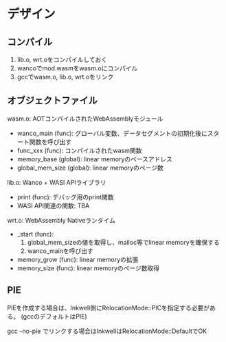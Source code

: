 # デザイン

## コンパイル

1. lib.o, wrt.oをコンパイルしておく
2. wancoでmod.wasmをwasm.oにコンパイル
3. gccでwasm.o, lib.o, wrt.oをリンク

## オブジェクトファイル

wasm.o: AOTコンパイルされたWebAssemblyモジュール
- wanco_main (func): グローバル変数、データセグメントの初期化後にスタート関数を呼び出す
- func_xxx (func): コンパイルされたwasm関数
- memory_base (global): linear memoryのベースアドレス
- global_mem_size (global): linear memoryのページ数

lib.o: Wanco + WASI APIライブラリ
- print (func): デバッグ用のprint関数
- WASI API関連の関数: TBA

wrt.o: WebAssembly Nativeランタイム
- _start (func):
    1. global_mem_sizeの値を取得し、malloc等でlinear memoryを確保する
    2. wanco_mainを呼び出す
- memory_grow (func): linear memoryの拡張
- memory_size (func): linear memoryのページ数取得

## PIE

PIEを作成する場合は、Inkwell側にRelocationMode::PICを指定する必要がある。
(gccのデフォルトはPIE)

gcc -no-pie でリンクする場合はInkwellはRelocationMode::DefaultでOK
